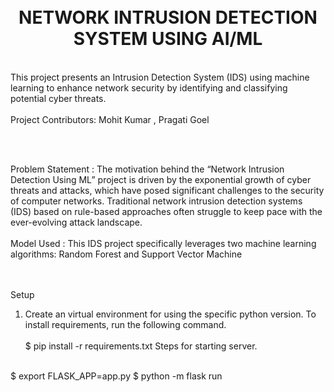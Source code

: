 <h1 align ="center"><br>NETWORK INTRUSION DETECTION SYSTEM USING AI/ML</h1>

<br>This project presents an Intrusion Detection System (IDS) using machine learning to 
enhance network security by identifying and classifying potential cyber threats.
<br><br>
Project Contributors: 
Mohit Kumar , Pragati Goel

<br><br>


Problem Statement :
The motivation behind the “Network Intrusion Detection Using ML” project is driven 
by the exponential growth of cyber threats and attacks, which have posed significant 
challenges to the security of computer networks. Traditional network intrusion 
detection systems (IDS) based on rule-based approaches often struggle to keep pace 
with the ever-evolving attack landscape.
<br><br>
Model Used :
This IDS project specifically leverages two machine 
learning algorithms: Random Forest and Support Vector Machine 

<br><br>
Setup<br>
1. Create an virtual environment for using the specific python version.
To install requirements, run the following command.
<br><br>
$ pip install -r requirements.txt
Steps for starting server.
<br>
$ export FLASK_APP=app.py
$ python -m flask run
